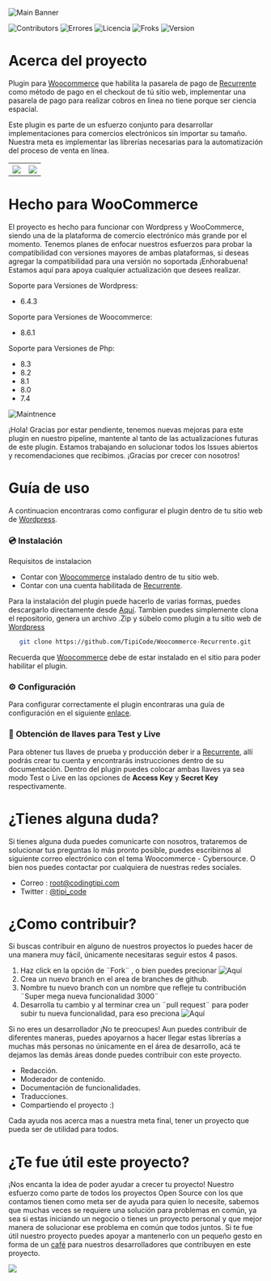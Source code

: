 ![Main Banner](https://tipi-pod.sfo3.cdn.digitaloceanspaces.com/github%2Frecurrente-gateway-banner.jpg)

![Contributors](https://img.shields.io/github/contributors/TipiCode/Woocommerce-Recurrente?color=%2349C8F1&label=Contribuidores&style=for-the-badge)
![Errores](https://img.shields.io/github/issues/TipiCode/Woocommerce-Recurrente?color=%23F99D25&style=for-the-badge)
![Licencia](https://img.shields.io/github/license/TipiCode/Woocommerce-Recurrente?color=%23A4CD39&label=Licencia&style=for-the-badge)
![Froks](https://img.shields.io/github/forks/TipiCode/Woocommerce-Recurrente?color=%2349C8F1&style=for-the-badge)
![Version](https://img.shields.io/github/v/release/TipiCode/Woocommerce-Recurrente?color=%23F99D25&label=Ultima%20versi%C3%B3n&style=for-the-badge)

# Acerca del proyecto

Plugin para [Woocommerce](https://woocommerce.com/) que habilita la pasarela de pago de [Recurrente](https://recurrente.com/) como método de pago en el checkout de tú sitio web, implementar una pasarela de pago para realizar cobros en linea no tiene porque ser ciencia espacial.

Este plugin es parte de un esfuerzo conjunto para desarrollar implementaciones para comercios electrónicos sin importar su tamaño. Nuestra meta es implementar las librerías necesarias para la automatización del proceso de venta en línea.

<table>
<tr>
<th align="center">
<a href="https://github.com/TipiCode/Woocommerce-Recurrente/issues">
<img src="https://tipi-pod.sfo3.cdn.digitaloceanspaces.com/github%2Fissue-report.jpg">
</a>
</th>
<th align="center">
<a href="https://github.com/TipiCode/Woocommerce-Recurrente/pulls">
<img src="https://tipi-pod.sfo3.cdn.digitaloceanspaces.com/github%2Ffeature-request.jpg">
</a>
</th>
</tr>
</table>

# Hecho para WooCommerce
El proyecto es hecho para funcionar con Wordpress y WooCommerce, siendo una de la plataforma de comercio electrónico más grande por el momento. Tenemos planes de enfocar nuestros esfuerzos para probar la compatibilidad con versiones mayores de ambas plataformas, si deseas agregar la compatibilidad para una versión no soportada ¡Enhorabuena! Estamos aquí para apoya cualquier actualización que desees realizar.

Soporte para Versiones de Wordpress:
- 6.4.3

Soporte para Versiones de Woocommerce:
- 8.6.1

Soporte para Versiones de Php:
- 8.3
- 8.2
- 8.1
- 8.0
- 7.4

![Maintnence](https://tipi-pod.sfo3.cdn.digitaloceanspaces.com/github%2Fplugin-maintnence.jpg)

¡Hola! Gracias por estar pendiente, tenemos nuevas mejoras para este plugin en nuestro pipeline, mantente al tanto de las actualizaciones futuras de este plugin. Estamos trabajando en solucionar todos los Issues abiertos y recomendaciones que recibimos. ¡Gracias por crecer con nosotros!

# Guía de uso
A continuacion encontraras como configurar el plugin dentro de tu sitio web de [Wordpress](https://wordpress.com/).

### 💿 Instalación
Requisitos de instalacion
- Contar con [Woocommerce](https://woocommerce.com/) instalado dentro de tu sitio web.
- Contar con una cuenta habilitada de [Recurrente](https://recurrente.com/).

Para la instalación del plugin puede hacerlo de varias formas, puedes descargarlo directamente desde [Aquí](https://github.com/TipiCode/Woocommerce-Recurrente/archive/refs/heads/main.zip).
Tambien puedes simplemente clona el repositorio, genera un archivo .Zip y súbelo como plugin a tu sitio web de [Wordpress](https://wordpress.com/)
```sh
   git clone https://github.com/TipiCode/Woocommerce-Recurrente.git
```
Recuerda que [Woocommerce](https://woocommerce.com/) debe de estar instalado en el sitio para poder habilitar el plugin.

### ⚙️ Configuración
Para configurar correctamente el plugin encontraras una guía de configuración en el siguiente [enlace](https://blog.codingtipi.com/como-aceptar-pagos-con-tarjeta-desde-woocommerce-con-recurrente/).

### 🔑 Obtención de llaves para Test y Live
Para obtener tus llaves de prueba y producción deber ir a [Recurrente](https://recurrente.com/), allí podrás crear tu cuenta y encontrarás instrucciones dentro de su documentación. Dentro del plugin puedes colocar ambas llaves ya sea modo Test o Live en las opciones de <strong>Access Key</strong> y <strong>Secret Key</strong> respectivamente.

# ¿Tienes alguna duda? 
Si tienes alguna duda puedes comunicarte con nosotros, trataremos de solucionar tus preguntas lo más pronto posible, puedes escribirnos al siguiente correo electrónico con el tema Woocommerce - Cybersource. O bien nos puedes contactar por cualquiera de nuestras redes sociales.

- Correo : <a href="mailto:root@codingtipi.com?subject=WooCommerce%20-%20Cybersource" target="_blank">root@codingtipi.com</a>
- Twitter : [@tipi_code](https://twitter.com/tipi_code)

# ¿Como contribuir?
Si buscas contribuir en alguno de nuestros proyectos lo puedes hacer de una manera muy fácil, únicamente necesitaras seguir estos 4 pasos.

1. Haz click en la opción de ¨Fork¨ , o bien puedes precionar ![Aquí](https://github.com/TipiCode/Woocommerce-Recurrente/fork)
2. Crea un nuevo branch en el area de branches de github.
3. Nombre tu nuevo branch con un nombre que refleje tu contribución ¨Super mega nueva funcionalidad 3000¨
4. Desarrolla tu cambio y al terminar crea un ¨pull request¨ para poder subir tu nueva funcionalidad, para eso preciona ![Aquí](https://github.com/TipiCode/Woocommerce-Recurrente/pulls)

Si no eres un desarrollador ¡No te preocupes! Aun puedes contribuir de diferentes maneras, puedes apoyarnos a hacer llegar estas librerías a muchas más personas no únicamente en el área de desarrollo, acá te dejamos las demás áreas donde puedes contribuir con este proyecto.

- Redacción.
- Moderador de contenido.
- Documentación de funcionalidades.
- Traducciones.
- Compartiendo el proyecto :)

Cada ayuda nos acerca mas a nuestra meta final, tener un proyecto que pueda ser de utilidad para todos.

# ¿Te fue útil este proyecto?
¡Nos encanta la idea de poder ayudar a crecer tu proyecto! Nuestro esfuerzo como parte de todos los proyectos Open Source con los que contamos tienen como meta ser de ayuda para quien lo necesite, sabemos que muchas veces se requiere una solución para problemas en común, ya sea si estas iniciando un negocio o tienes un proyecto personal y que mejor manera de solucionar ese problema en común que todos juntos.  Si te fue útil nuestro proyecto puedes apoyar a mantenerlo con un pequeño gesto en forma de un [café](https://app.recurrente.com/s/aurora-u2u7iw/cafe-grande-con-leche) para nuestros desarrolladores que contribuyen en este proyecto.

<a href="https://app.recurrente.com/s/aurora-u2u7iw/cafe-grande-con-leche">
<img src="https://tipi-pod.sfo3.cdn.digitaloceanspaces.com/github%2FBuy%20me%20a%20coffee.jpg">
</a>
